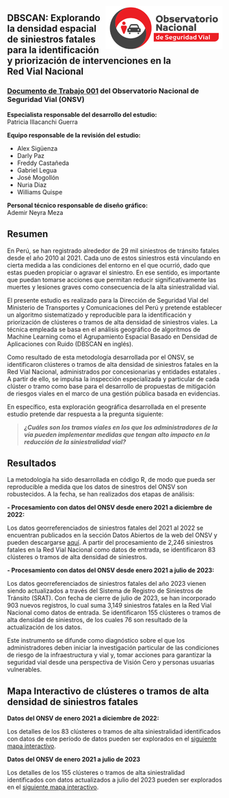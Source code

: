 <a href="https://www.onsv.gob.pe/"><img align="right" height="100" src="index_images/logo-onsv.png" float="right" link> </a>


## DBSCAN: Explorando la densidad espacial de siniestros fatales para la identificación y priorización de intervenciones en la Red Vial Nacional

### [Documento de Trabajo 001](https://www.onsv.gob.pe/post/dbscan-explorando-la-densidad-espacial-de-siniestros-fatales-para-la-identificacion-y-priorizacion-de-intervenciones-en-la-red-vial-nacional/) del Observatorio Nacional de Seguridad Vial (ONSV)

**Especialista responsable del desarrollo del estudio:** <br />
Patricia Illacanchi Guerra

**Equipo responsable de la revisión del estudio:** <br />
- Alex Sigüenza <br />
- Darly Paz <br />
- Freddy Castañeda <br />
- Gabriel Legua <br />
- José Mogollón <br />
- Nuria Diaz <br />
- Williams Quispe 

**Personal técnico responsable de diseño gráfico:** <br />
Ademir Neyra Meza

## Resumen
En Perú, se han registrado alrededor de 29 mil siniestros de tránsito fatales desde el año 2010 al 2021. Cada uno de estos siniestros está vinculando en cierta medida a las condiciones del entorno en el que ocurrió, dado que estas pueden propiciar o agravar el siniestro. En ese sentido, es importante que puedan tomarse acciones que permitan reducir significativamente las muertes y lesiones graves como consecuencia de la alta siniestralidad vial.

El presente estudio es realizado para la Dirección de Seguridad Vial del Ministerio de Transportes y Comunicaciones del Perú y pretende establecer un algoritmo sistematizado y reproducible para la identificación y priorización de clústeres o tramos de alta densidad de siniestros viales. La técnica empleada se basa en el análisis geográfico de algoritmos de Machine Learning como el Agrupamiento Espacial Basado en Densidad de Aplicaciones con Ruido (DBSCAN en inglés).

Como resultado de esta metodología desarrollada por el ONSV, se identificaron clústeres o tramos de alta densidad de siniestros fatales en la Red Vial Nacional, administrados por concesionarias y entidades estatales . A partir de ello, se impulsa la inspección especializada y particular de cada clúster o tramo como base para el desarrollo de propuestas de mitigación de riesgos viales en el marco de una gestión pública basada en evidencias.

En específico, esta exploración geográfica desarrollada en el presente estudio pretende dar respuesta a la pregunta siguiente:

> ***¿Cuáles son los tramos viales en los que los administradores de la vía pueden implementar medidas que tengan alto impacto en la reducción de la siniestralidad vial?***

## Resultados 

La metodología ha sido desarrollada en código R, de modo que pueda ser reproducible a medida que los datos de sinestros del ONSV son robustecidos. A la fecha, se han realizados dos etapas de análisis:

**- Procesamiento con datos del ONSV desde enero 2021 a diciembre de 2022:**

Los datos georreferenciados de siniestros fatales del 2021 al 2022 se encuentran publicados en la sección Datos Abiertos de la web del ONSV y pueden descargarse [aquí](https://www.onsv.gob.pe/datosabiertos). A partir del procesamiento de 2,246 siniestros fatales en la Red Vial Nacional como datos de entrada, se identificaron 83 clústeres o tramos de alta densidad de siniestros.

**- Procesamiento con datos del ONSV desde enero 2021 a julio de 2023:**

Los datos georreferenciados de siniestros fatales del año 2023 vienen siendo actualizados a través del Sistema de Registro de Siniestros de Tránsito (SRAT). Con fecha de cierre de julio de 2023, se han incorporado 903 nuevos registros, lo cual suma 3,149 siniestros fatales en la Red Vial Nacional como datos de entrada. Se identificaron 155 clústeres o tramos de alta densidad de siniestros, de los cuales 76 son resultado de la actualización de los datos. 

Este instrumento se difunde como diagnóstico sobre el que los administradores deben iniciar la investigación particular de las condiciones de riesgo de la infraestructura y vial y, tomar acciones para garantizar la seguridad vial desde una perspectiva de Visión Cero y personas usuarias vulnerables.

## Mapa Interactivo de clústeres o tramos de alta densidad de siniestros fatales

**Datos del ONSV de enero 2021 a diciembre de 2022:**

Los detalles de los 83 clústeres o tramos de alta siniestralidad identificados con datos de este período de datos pueden ser explorados en el [siguiente mapa interactivo](https://patriciaig.github.io/SeguridadVialPeru/mapa_tramos_alta_densidad_fatalidades.html).

**Datos del ONSV de enero 2021 a julio de 2023**

Los detalles de los 155 clústeres o tramos de alta siniestralidad identificados con datos actualizados a julio del 2023 pueden ser explorados en el [siguiente mapa interactivo](https://patriciaig.github.io/SeguridadVialPeru/mapa_prueba.html).
